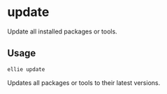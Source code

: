 # update

Update all installed packages or tools.

## Usage
```sh
ellie update
```

Updates all packages or tools to their latest versions. 